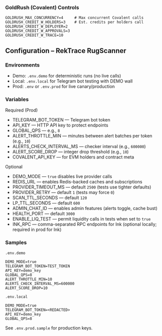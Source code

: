 ### GoldRush (Covalent) Controls

```
GOLDRUSH_MAX_CONCURRENCY=4     # Max concurrent Covalent calls
GOLDRUSH_CREDIT_W_HOLDERS=3    # Est. credits per holders call
GOLDRUSH_CREDIT_W_DEPLOYER=2
GOLDRUSH_CREDIT_W_APPROVALS=3
GOLDRUSH_CREDIT_W_TRACE=10
```
## Configuration – RekTrace RugScanner

### Environments
- Demo: `.env.demo` for deterministic runs (no live calls)
- Local: `.env.local` for Telegram bot testing with DEMO wall
- Prod: `.env` or `.env.prod` for live canary/production

### Variables

Required (Prod)
- TELEGRAM_BOT_TOKEN — Telegram bot token
- API_KEY — HTTP API key to protect endpoints
- GLOBAL_QPS — e.g., `8`
- ALERT_THROTTLE_MIN — minutes between alert batches per token (e.g., `10`)
- ALERTS_CHECK_INTERVAL_MS — checker interval (e.g., `600000`)
- ALERT_SCORE_DROP — integer drop threshold (e.g., `10`)
- COVALENT_API_KEY — for EVM holders and contract meta

Optional
- DEMO_MODE — `true` disables live provider calls
- REDIS_URL — enables Redis-backed caches and subscriptions
- PROVIDER_TIMEOUT_MS — default `2500` (tests use tighter defaults)
- PROVIDER_RETRY — default `1` (tests may force `0`)
- SCAN_TTL_SECONDS — default `120`
- LP_TTL_SECONDS — default `600`
- ADMIN_CHAT_ID — enables admin features (alerts toggle, cache bust)
- HEALTH_PORT — default `3000`
- ENABLE_LIQ_TEST — permit liquidity calls in tests when set to `true`
- INK_RPC — comma-separated RPC endpoints for Ink (optional locally; required in prod for Ink)

### Samples

`.env.demo`
```
DEMO_MODE=true
TELEGRAM_BOT_TOKEN=TEST_TOKEN
API_KEY=demo_key
GLOBAL_QPS=8
ALERT_THROTTLE_MIN=10
ALERTS_CHECK_INTERVAL_MS=600000
ALERT_SCORE_DROP=10
```

`.env.local`
```
DEMO_MODE=true
TELEGRAM_BOT_TOKEN=<REDACTED>
API_KEY=demo_key
GLOBAL_QPS=8
```

See `.env.prod.sample` for production keys.


